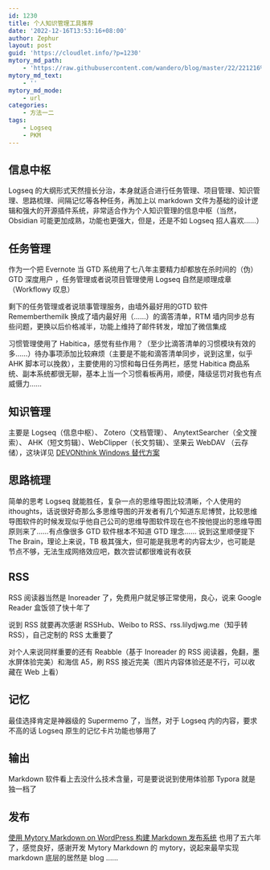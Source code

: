 ```yaml
---
id: 1230
title: 个人知识管理工具推荐
date: '2022-12-16T13:53:16+08:00'
author: Zephur
layout: post
guid: 'https://cloudlet.info/?p=1230'
mytory_md_path:
    - 'https://raw.githubusercontent.com/wandero/blog/master/22/221216%20%E4%B8%AA%E4%BA%BA%E7%9F%A5%E8%AF%86%E7%AE%A1%E7%90%86%E5%B7%A5%E5%85%B7%E6%8E%A8%E8%8D%90.md'
mytory_md_text:
    - ''
mytory_md_mode:
    - url
categories:
    - 方法一二
tags:
    - Logseq
    - PKM
---
```


## 信息中枢

Logseq 的大纲形式天然擅长分治，本身就适合进行任务管理、项目管理、知识管理、思路梳理、间隔记忆等各种任务，再加上以 markdown 文件为基础的设计逻辑和强大的开源插件系统，非常适合作为个人知识管理的信息中枢（当然，Obsidian 可能更加成熟，功能也更强大，但是，还是不如 Logseq 招人喜欢……）

<!-- more -->

## 任务管理

作为一个把 Evernote 当 GTD 系统用了七八年主要精力却都放在杀时间的（伪） GTD 深度用户 ，任务管理或者说项目管理使用 Logseq 自然是顺理成章（Workflowy 叹息）

剩下的任务管理或者说琐事管理服务，由墙外最好用的GTD 软件 Rememberthemilk 换成了墙内最好用（……）的滴答清单，RTM 墙内同步总有些问题，更换以后价格减半，功能上维持了邮件转发，增加了微信集成

习惯管理使用了 Habitica，感觉有些作用？（至少比滴答清单的习惯模块有效的多……）待办事项添加比较麻烦（主要是不能和滴答清单同步，说到这里，似乎 AHK 脚本可以挽救），主要使用的习惯和每日任务两栏，感觉 Habitica 商品系统、副本系统都很无聊，基本上当一个习惯看板再用，顺便，降级惩罚对我也有点威慑力……

## 知识管理

主要是 Logseq（信息中枢）、 Zotero（文档管理）、 AnytextSearcher（全文搜索）、 AHK（短文剪辑）、WebClipper（长文剪辑）、坚果云 WebDAV （云存储），这块详见 [DEVONthink Windows 替代方案](https://cloudlet.info/t/1228)

## 思路梳理

简单的思考 Logseq 就能胜任，复杂一点的思维导图比较清晰，个人使用的 ithoughts，话说很好奇那么多思维导图的开发者有几个知道东尼博赞，比较思维导图软件的时候发现似乎他自己公司的思维导图软件现在也不按他提出的思维导图原则来了……有点像很多 GTD 软件根本不知道 GTD 理念…… 说到这里顺便提下 The Brain，理论上来说，TB 极其强大，但可能是我思考的内容太少，也可能是节点不够，无法生成网络效应吧，数次尝试都很难说有收获

## RSS

RSS 阅读器当然是 Inoreader 了，免费用户就足够正常使用，良心，说来 Google Reader 盒饭领了快十年了

说到 RSS 就要再次感谢 RSSHub、Weibo to RSS、rss.lilydjwg.me（知乎转 RSS），自己定制的 RSS 太重要了

对个人来说同样重要的还有 Reabble（基于 Inoreader 的 RSS 阅读器，免翻，墨水屏体验完美）和海信 A5，刷 RSS 接近完美（图片内容体验还是不行，可以收藏在 Web 上看）

## 记忆

最佳选择肯定是神器级的 Supermemo 了，当然，对于 Logseq 内的内容，要求不高的话 Logseq 原生的记忆卡片功能也够用了

## 输出

Markdown 软件看上去没什么技术含量，可是要说说到使用体验那 Typora 就是独一档了

## 发布

[使用 Mytory Markdown on WordPress 构建 Markdown 发布系统](https://cloudlet.info/t/643) 也用了五六年了，感觉良好，感谢开发 Mytory Markdown 的 mytory，说起来最早实现 markdown 底层的居然是 blog ……